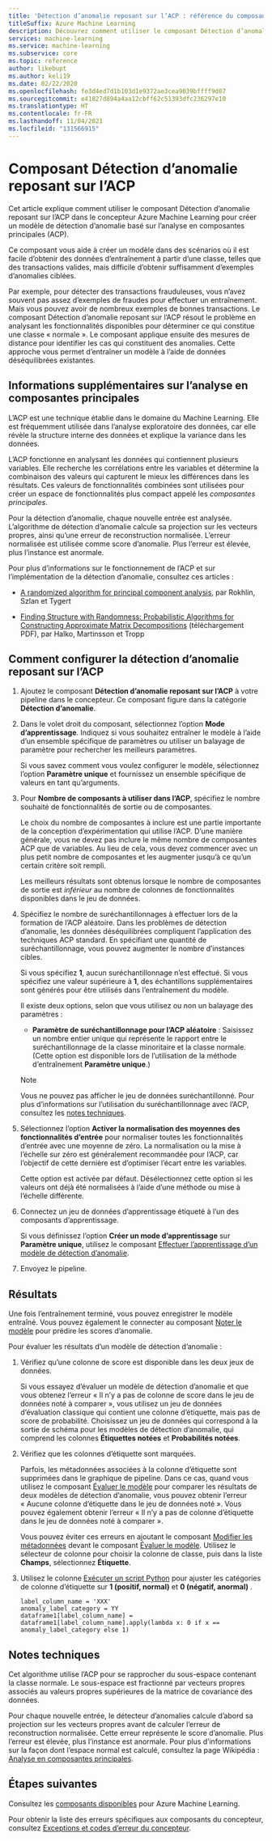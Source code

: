 ```yaml
---
title: 'Détection d’anomalie reposant sur l’ACP : référence du composant'
titleSuffix: Azure Machine Learning
description: Découvrez comment utiliser le composant Détection d’anomalie reposant sur l’ACP pour créer un modèle de détection d’anomalie basé sur l’analyse en composantes principales (ACP).
services: machine-learning
ms.service: machine-learning
ms.subservice: core
ms.topic: reference
author: likebupt
ms.author: keli19
ms.date: 02/22/2020
ms.openlocfilehash: fe3d4ed7d1b103d1e9372ae3cea9039bffff9d07
ms.sourcegitcommit: e41827d894a4aa12cbff62c51393dfc236297e10
ms.translationtype: HT
ms.contentlocale: fr-FR
ms.lasthandoff: 11/04/2021
ms.locfileid: "131566915"
---
```

# <a name="pca-based-anomaly-detection-component"></a>Composant Détection d’anomalie reposant sur l’ACP

Cet article explique comment utiliser le composant Détection d’anomalie reposant sur l’ACP dans le concepteur Azure Machine Learning pour créer un modèle de détection d’anomalie basé sur l’analyse en composantes principales (ACP).

Ce composant vous aide à créer un modèle dans des scénarios où il est facile d’obtenir des données d’entraînement à partir d’une classe, telles que des transactions valides, mais difficile d’obtenir suffisamment d’exemples d’anomalies ciblées. 

Par exemple, pour détecter des transactions frauduleuses, vous n’avez souvent pas assez d’exemples de fraudes pour effectuer un entraînement. Mais vous pouvez avoir de nombreux exemples de bonnes transactions. Le composant Détection d’anomalie reposant sur l’ACP résout le problème en analysant les fonctionnalités disponibles pour déterminer ce qui constitue une classe « normale ». Le composant applique ensuite des mesures de distance pour identifier les cas qui constituent des anomalies. Cette approche vous permet d’entraîner un modèle à l’aide de données déséquilibrées existantes.

## <a name="more-about-principal-component-analysis"></a>Informations supplémentaires sur l’analyse en composantes principales

L’ACP est une technique établie dans le domaine du Machine Learning. Elle est fréquemment utilisée dans l’analyse exploratoire des données, car elle révèle la structure interne des données et explique la variance dans les données.

L’ACP fonctionne en analysant les données qui contiennent plusieurs variables. Elle recherche les corrélations entre les variables et détermine la combinaison des valeurs qui capturent le mieux les différences dans les résultats. Ces valeurs de fonctionnalités combinées sont utilisées pour créer un espace de fonctionnalités plus compact appelé les *composantes principales*.

Pour la détection d’anomalie, chaque nouvelle entrée est analysée. L’algorithme de détection d’anomalie calcule sa projection sur les vecteurs propres, ainsi qu’une erreur de reconstruction normalisée. L’erreur normalisée est utilisée comme score d’anomalie. Plus l’erreur est élevée, plus l’instance est anormale.

Pour plus d’informations sur le fonctionnement de l’ACP et sur l’implémentation de la détection d’anomalie, consultez ces articles :

- [A randomized algorithm for principal component analysis](https://arxiv.org/abs/0809.2274), par Rokhlin, Szlan et Tygert

- [Finding Structure with Randomness: Probabilistic Algorithms for Constructing Approximate Matrix Decompositions](http://users.cms.caltech.edu/~jtropp/papers/HMT11-Finding-Structure-SIREV.pdf) (téléchargement PDF), par Halko, Martinsson et Tropp

## <a name="how-to-configure-pca-based-anomaly-detection"></a>Comment configurer la détection d’anomalie reposant sur l’ACP

1. Ajoutez le composant **Détection d’anomalie reposant sur l’ACP** à votre pipeline dans le concepteur. Ce composant figure dans la catégorie **Détection d’anomalie**.

2. Dans le volet droit du composant, sélectionnez l’option **Mode d’apprentissage**. Indiquez si vous souhaitez entraîner le modèle à l’aide d’un ensemble spécifique de paramètres ou utiliser un balayage de paramètre pour rechercher les meilleurs paramètres.

    Si vous savez comment vous voulez configurer le modèle, sélectionnez l’option **Paramètre unique** et fournissez un ensemble spécifique de valeurs en tant qu’arguments.

3. Pour **Nombre de composants à utiliser dans l’ACP**, spécifiez le nombre souhaité de fonctionnalités de sortie ou de composantes.

    Le choix du nombre de composantes à inclure est une partie importante de la conception d’expérimentation qui utilise l’ACP. D’une manière générale, vous ne devez pas inclure le même nombre de composantes ACP que de variables. Au lieu de cela, vous devez commencer avec un plus petit nombre de composantes et les augmenter jusqu’à ce qu’un certain critère soit rempli.

    Les meilleurs résultats sont obtenus lorsque le nombre de composantes de sortie est *inférieur* au nombre de colonnes de fonctionnalités disponibles dans le jeu de données.

4. Spécifiez le nombre de suréchantillonnages à effectuer lors de la formation de l’ACP aléatoire. Dans les problèmes de détection d’anomalie, les données déséquilibrées compliquent l’application des techniques ACP standard. En spécifiant une quantité de suréchantillonnage, vous pouvez augmenter le nombre d’instances cibles.

    Si vous spécifiez **1**, aucun suréchantillonnage n’est effectué. Si vous spécifiez une valeur supérieure à **1**, des échantillons supplémentaires sont générés pour être utilisés dans l’entraînement du modèle.

    Il existe deux options, selon que vous utilisez ou non un balayage des paramètres :

    - **Paramètre de suréchantillonnage pour l’ACP aléatoire** : Saisissez un nombre entier unique qui représente le rapport entre le suréchantillonnage de la classe minoritaire et la classe normale. (Cette option est disponible lors de l’utilisation de la méthode d’entraînement **Paramètre unique**.)

    > [!NOTE]
    > Vous ne pouvez pas afficher le jeu de données suréchantillonné. Pour plus d’informations sur l’utilisation du suréchantillonnage avec l’ACP, consultez les [notes techniques](#technical-notes).

5. Sélectionnez l’option **Activer la normalisation des moyennes des fonctionnalités d’entrée** pour normaliser toutes les fonctionnalités d’entrée avec une moyenne de zéro. La normalisation ou la mise à l’échelle sur zéro est généralement recommandée pour l’ACP, car l’objectif de cette dernière est d’optimiser l’écart entre les variables.

    Cette option est activée par défaut. Désélectionnez cette option si les valeurs ont déjà été normalisées à l’aide d’une méthode ou mise à l’échelle différente.

6. Connectez un jeu de données d’apprentissage étiqueté à l’un des composants d’apprentissage.

   Si vous définissez l’option **Créer un mode d’apprentissage** sur **Paramètre unique**, utilisez le composant [Effectuer l’apprentissage d’un modèle de détection d’anomalie](train-anomaly-detection-model.md).

7. Envoyez le pipeline.

## <a name="results"></a>Résultats

Une fois l’entraînement terminé, vous pouvez enregistrer le modèle entraîné. Vous pouvez également le connecter au composant [Noter le modèle](score-model.md) pour prédire les scores d’anomalie.

Pour évaluer les résultats d’un modèle de détection d’anomalie :

1. Vérifiez qu’une colonne de score est disponible dans les deux jeux de données.

    Si vous essayez d’évaluer un modèle de détection d’anomalie et que vous obtenez l’erreur « Il n’y a pas de colonne de score dans le jeu de données noté à comparer », vous utilisez un jeu de données d’évaluation classique qui contient une colonne d’étiquette, mais pas de score de probabilité. Choisissez un jeu de données qui correspond à la sortie de schéma pour les modèles de détection d’anomalie, qui comprend les colonnes **Étiquettes notées** et **Probabilités notées**.

2. Vérifiez que les colonnes d’étiquette sont marquées.

    Parfois, les métadonnées associées à la colonne d’étiquette sont supprimées dans le graphique de pipeline. Dans ce cas, quand vous utilisez le composant [Évaluer le modèle](evaluate-model.md) pour comparer les résultats de deux modèles de détection d’anomalie, vous pouvez obtenir l’erreur « Aucune colonne d’étiquette dans le jeu de données noté ». Vous pouvez également obtenir l’erreur « Il n’y a pas de colonne d’étiquette dans le jeu de données noté à comparer ».

    Vous pouvez éviter ces erreurs en ajoutant le composant [Modifier les métadonnées](edit-metadata.md) devant le composant [Évaluer le modèle](evaluate-model.md). Utilisez le sélecteur de colonne pour choisir la colonne de classe, puis dans la liste **Champs**, sélectionnez **Étiquette**.

3. Utilisez le colonne [Exécuter un script Python](execute-python-script.md) pour ajuster les catégories de colonne d’étiquette sur **1 (positif, normal)** et **0 (négatif, anormal)** .

    ````
    label_column_name = 'XXX'
    anomaly_label_category = YY
    dataframe1[label_column_name] = dataframe1[label_column_name].apply(lambda x: 0 if x == anomaly_label_category else 1)
    ````

    
## <a name="technical-notes"></a>Notes techniques

Cet algorithme utilise l’ACP pour se rapprocher du sous-espace contenant la classe normale. Le sous-espace est fractionné par vecteurs propres associés au valeurs propres supérieures de la matrice de covariance des données. 

Pour chaque nouvelle entrée, le détecteur d’anomalies calcule d’abord sa projection sur les vecteurs propres avant de calculer l’erreur de reconstruction normalisée. Cette erreur représente le score d’anomalie. Plus l’erreur est élevée, plus l’instance est anormale. Pour plus d’informations sur la façon dont l’espace normal est calculé, consultez la page Wikipédia : [Analyse en composantes principales](https://wikipedia.org/wiki/Principal_component_analysis). 


## <a name="next-steps"></a>Étapes suivantes

Consultez les [composants disponibles](component-reference.md) pour Azure Machine Learning. 

Pour obtenir la liste des erreurs spécifiques aux composants du concepteur, consultez [Exceptions et codes d’erreur du concepteur](designer-error-codes.md).